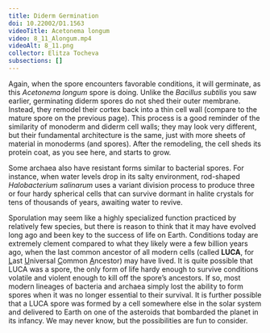 ```yaml
---
title: Diderm Germination
doi: 10.22002/D1.1563
videoTitle: Acetonema longum
video: 8_11_Alongum.mp4
videoAlt: 8_11.png
collector: Elitza Tocheva
subsections: []
---
```


Again, when the spore encounters favorable conditions, it will germinate, as this *Acetonema longum* spore is doing. Unlike the *Bacillus subtilis* you saw earlier, germinating diderm spores do not shed their outer membrane. Instead, they remodel their cortex back into a thin cell wall (compare to the mature spore on the previous page). This process is a good reminder of the similarity of monoderm and diderm cell walls; they may look very different, but their fundamental architecture is the same, just with more sheets of material in monoderms (and spores). After the remodeling, the cell sheds its protein coat, as you see here, and starts to grow.

Some archaea also have resistant forms similar to bacterial spores. For instance, when water levels drop in its salty environment, rod-shaped *Halobacterium salinarum* uses a variant division process to produce three or four hardy spherical cells that can survive dormant in halite crystals for tens of thousands of years, awaiting water to revive.

Sporulation may seem like a highly specialized function practiced by relatively few species, but there is reason to think that it may have evolved long ago and been key to the success of life on Earth. Conditions today are extremely clement compared to what they likely were a few billion years ago, when the last common ancestor of all modern cells (called **LUCA**, for <u>L</u>ast <u>U</u>niversal <u>C</u>ommon <u>A</u>ncestor) may have lived. It is quite possible that LUCA was a spore, the only form of life hardy enough to survive conditions volatile and violent enough to kill off the spore’s ancestors. If so, most modern lineages of bacteria and archaea simply lost the ability to form spores when it was no longer essential to their survival. It is further possible that a LUCA spore was formed by a cell somewhere else in the solar system and delivered to Earth on one of the asteroids that bombarded the planet in its infancy. We may never know, but the possibilities are fun to consider.

